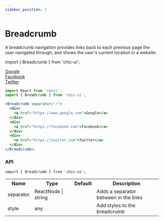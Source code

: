 ```yaml
---
sidebar_position: 3
---
```


# Breadcrumb

A breadcrumb navigation provides links back to each previous page the user navigated through, and shows the user's current location in a website.

import { Breadcrumb } from 'chic-ui';

<Breadcrumb separator="/">
  <div>
    <a href="https://www.google.com">
      Google
    </a>
  </div>
  <div>
    <a href="https://facebook.com">
      Facebook
    </a>
  </div>
  <div>
    <a href="https://twitter.com">
      Twitter
    </a>
  </div>
</Breadcrumb>

```jsx
import React from 'react';
import { Breadcrumb } from 'chic-ui';

<Breadcrumb separator="/">
  <div>
    <a href="https://www.google.com">Google</a>
  </div>
  <div>
    <a href="https://facebook.com">Facebook</a>
  </div>
  <div>
    <a href="https://twitter.com">Twitter</a>
  </div>
</Breadcrumb>;
```

### API

```
import { Breadcrumb } from 'chic-ui';
```

<table>
  <tr>
     <th>Name</th>
     <th>Type</th>
     <th>Default</th>
     <th>Description</th>
  </tr>
  <tr>
    <td>separator</td>
    <td>ReactNode | string</td>
    <td></td>
    <td>Adds a separator between in the links</td>
  </tr>
  <tr>
    <td>style</td>
    <td>any</td>
    <td></td>
    <td>Add styles to the breadcrumb</td>
  </tr>
</table>
